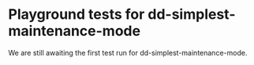 # Playground tests for dd-simplest-maintenance-mode
We are still awaiting the first test run for dd-simplest-maintenance-mode.
